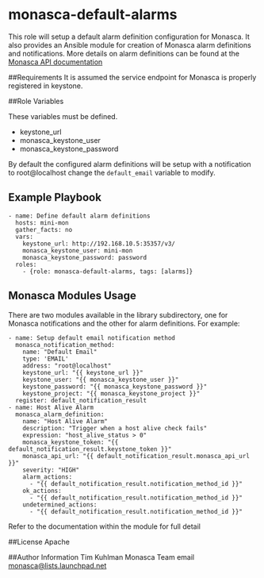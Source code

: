 # monasca-default-alarms

This role will setup a default alarm definition configuration for Monasca. It also provides an Ansible module for creation
of Monasca alarm definitions and notifications. More details on alarm definitions can be found at the
[Monasca API documentation](https://github.com/stackforge/monasca-api/blob/master/docs/monasca-api-spec.md#alarm-definitions-and-alarms)

##Requirements
It is assumed the service endpoint for Monasca is properly registered in keystone.

##Role Variables

These variables must be defined.

- keystone_url
- monasca_keystone_user
- monasca_keystone_password

By default the configured alarm definitions will be setup with a notification to root@localhost change the `default_email` variable to modify.

## Example Playbook

    - name: Define default alarm definitions
      hosts: mini-mon
      gather_facts: no
      vars:
        keystone_url: http://192.168.10.5:35357/v3/
        monasca_keystone_user: mini-mon
        monasca_keystone_password: password
      roles:
        - {role: monasca-default-alarms, tags: [alarms]}

## Monasca Modules Usage
There are two modules available in the library subdirectory, one for Monasca notifications and the other for alarm definitions. For example:

    - name: Setup default email notification method
      monasca_notification_method:
        name: "Default Email"
        type: 'EMAIL'
        address: "root@localhost"
        keystone_url: "{{ keystone_url }}"
        keystone_user: "{{ monasca_keystone_user }}"
        keystone_password: "{{ monasca_keystone_password }}"
        keystone_project: "{{ monasca_keystone_project }}"
      register: default_notification_result
    - name: Host Alive Alarm
      monasca_alarm_definition:
        name: "Host Alive Alarm"
        description: "Trigger when a host alive check fails"
        expression: "host_alive_status > 0"
        monasca_keystone_token: "{{ default_notification_result.keystone_token }}"
        monasca_api_url: "{{ default_notification_result.monasca_api_url }}"
        severity: "HIGH"
        alarm_actions:
          - "{{ default_notification_result.notification_method_id }}"
        ok_actions:
          - "{{ default_notification_result.notification_method_id }}"
        undetermined_actions:
          - "{{ default_notification_result.notification_method_id }}"

Refer to the documentation within the module for full detail


##License
Apache

##Author Information
Tim Kuhlman
Monasca Team email monasca@lists.launchpad.net
